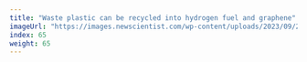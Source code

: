 ```yaml
---
title: "Waste plastic can be recycled into hydrogen fuel and graphene"
imageUrl: "https://images.newscientist.com/wp-content/uploads/2023/09/28103823/SEI_173548784.jpg?width=600"
index: 65
weight: 65
---
```

